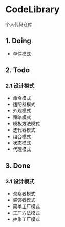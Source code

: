 # CodeLibrary
个人代码仓库

## 1. Doing
* 单件模式

## 2. Todo
### 2.1 设计模式
* 命令模式
* 适配器模式
* 外观模式
* 策略模式
* 模板方法模式
* 迭代器模式
* 组合模式
* 状态模式
* 代理模式

## 3. Done
### 3.1 设计模式
* 观察者模式
* 装饰者模式
* 简单工厂模式
* 工厂方法模式
* 抽象工厂模式
